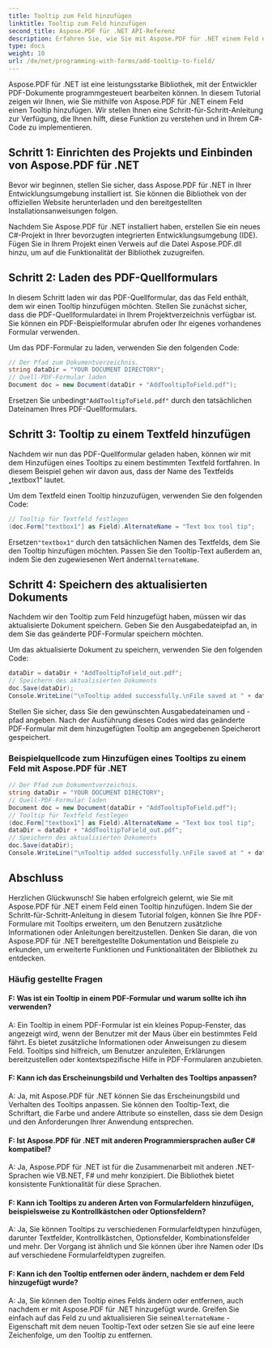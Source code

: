 ```yaml
---
title: Tooltip zum Feld hinzufügen
linktitle: Tooltip zum Feld hinzufügen
second_title: Aspose.PDF für .NET API-Referenz
description: Erfahren Sie, wie Sie mit Aspose.PDF für .NET einem Feld einen Tooltip hinzufügen.
type: docs
weight: 10
url: /de/net/programming-with-forms/add-tooltip-to-field/
---
```

Aspose.PDF für .NET ist eine leistungsstarke Bibliothek, mit der Entwickler PDF-Dokumente programmgesteuert bearbeiten können. In diesem Tutorial zeigen wir Ihnen, wie Sie mithilfe von Aspose.PDF für .NET einem Feld einen Tooltip hinzufügen. Wir stellen Ihnen eine Schritt-für-Schritt-Anleitung zur Verfügung, die Ihnen hilft, diese Funktion zu verstehen und in Ihrem C#-Code zu implementieren.

## Schritt 1: Einrichten des Projekts und Einbinden von Aspose.PDF für .NET

Bevor wir beginnen, stellen Sie sicher, dass Aspose.PDF für .NET in Ihrer Entwicklungsumgebung installiert ist. Sie können die Bibliothek von der offiziellen Website herunterladen und den bereitgestellten Installationsanweisungen folgen.

Nachdem Sie Aspose.PDF für .NET installiert haben, erstellen Sie ein neues C#-Projekt in Ihrer bevorzugten integrierten Entwicklungsumgebung (IDE). Fügen Sie in Ihrem Projekt einen Verweis auf die Datei Aspose.PDF.dll hinzu, um auf die Funktionalität der Bibliothek zuzugreifen.

## Schritt 2: Laden des PDF-Quellformulars

In diesem Schritt laden wir das PDF-Quellformular, das das Feld enthält, dem wir einen Tooltip hinzufügen möchten. Stellen Sie zunächst sicher, dass die PDF-Quellformulardatei in Ihrem Projektverzeichnis verfügbar ist. Sie können ein PDF-Beispielformular abrufen oder Ihr eigenes vorhandenes Formular verwenden.

Um das PDF-Formular zu laden, verwenden Sie den folgenden Code:

```csharp
// Der Pfad zum Dokumentverzeichnis.
string dataDir = "YOUR DOCUMENT DIRECTORY";
// Quell-PDF-Formular laden
Document doc = new Document(dataDir + "AddTooltipToField.pdf");
```

 Ersetzen Sie unbedingt`"AddTooltipToField.pdf"` durch den tatsächlichen Dateinamen Ihres PDF-Quellformulars.

## Schritt 3: Tooltip zu einem Textfeld hinzufügen

Nachdem wir nun das PDF-Quellformular geladen haben, können wir mit dem Hinzufügen eines Tooltips zu einem bestimmten Textfeld fortfahren. In diesem Beispiel gehen wir davon aus, dass der Name des Textfelds „textbox1“ lautet.

Um dem Textfeld einen Tooltip hinzuzufügen, verwenden Sie den folgenden Code:

```csharp
// Tooltip für Textfeld festlegen
(doc.Form["textbox1"] as Field).AlternateName = "Text box tool tip";
```

 Ersetzen`"textbox1"` durch den tatsächlichen Namen des Textfelds, dem Sie den Tooltip hinzufügen möchten. Passen Sie den Tooltip-Text außerdem an, indem Sie den zugewiesenen Wert ändern`AlternateName`.

## Schritt 4: Speichern des aktualisierten Dokuments

Nachdem wir den Tooltip zum Feld hinzugefügt haben, müssen wir das aktualisierte Dokument speichern. Geben Sie den Ausgabedateipfad an, in dem Sie das geänderte PDF-Formular speichern möchten.

Um das aktualisierte Dokument zu speichern, verwenden Sie den folgenden Code:

```csharp
dataDir = dataDir + "AddTooltipToField_out.pdf";
// Speichern des aktualisierten Dokuments
doc.Save(dataDir);
Console.WriteLine("\nTooltip added successfully.\nFile saved at " + dataDir);
```

Stellen Sie sicher, dass Sie den gewünschten Ausgabedateinamen und -pfad angeben. Nach der Ausführung dieses Codes wird das geänderte PDF-Formular mit dem hinzugefügten Tooltip am angegebenen Speicherort gespeichert.

### Beispielquellcode zum Hinzufügen eines Tooltips zu einem Feld mit Aspose.PDF für .NET 

```csharp
// Der Pfad zum Dokumentverzeichnis.
string dataDir = "YOUR DOCUMENT DIRECTORY";
// Quell-PDF-Formular laden
Document doc = new Document(dataDir + "AddTooltipToField.pdf");
// Tooltip für Textfeld festlegen
(doc.Form["textbox1"] as Field).AlternateName = "Text box tool tip";
dataDir = dataDir + "AddTooltipToField_out.pdf";
// Speichern des aktualisierten Dokuments
doc.Save(dataDir);
Console.WriteLine("\nTooltip added successfully.\nFile saved at " + dataDir);
```

## Abschluss

Herzlichen Glückwunsch! Sie haben erfolgreich gelernt, wie Sie mit Aspose.PDF für .NET einem Feld einen Tooltip hinzufügen. Indem Sie der Schritt-für-Schritt-Anleitung in diesem Tutorial folgen, können Sie Ihre PDF-Formulare mit Tooltips erweitern, um den Benutzern zusätzliche Informationen oder Anleitungen bereitzustellen. Denken Sie daran, die von Aspose.PDF für .NET bereitgestellte Dokumentation und Beispiele zu erkunden, um erweiterte Funktionen und Funktionalitäten der Bibliothek zu entdecken.

### Häufig gestellte Fragen

#### F: Was ist ein Tooltip in einem PDF-Formular und warum sollte ich ihn verwenden?

A: Ein Tooltip in einem PDF-Formular ist ein kleines Popup-Fenster, das angezeigt wird, wenn der Benutzer mit der Maus über ein bestimmtes Feld fährt. Es bietet zusätzliche Informationen oder Anweisungen zu diesem Feld. Tooltips sind hilfreich, um Benutzer anzuleiten, Erklärungen bereitzustellen oder kontextspezifische Hilfe in PDF-Formularen anzubieten.

#### F: Kann ich das Erscheinungsbild und Verhalten des Tooltips anpassen?

A: Ja, mit Aspose.PDF für .NET können Sie das Erscheinungsbild und Verhalten des Tooltips anpassen. Sie können den Tooltip-Text, die Schriftart, die Farbe und andere Attribute so einstellen, dass sie dem Design und den Anforderungen Ihrer Anwendung entsprechen.

#### F: Ist Aspose.PDF für .NET mit anderen Programmiersprachen außer C# kompatibel?

A: Ja, Aspose.PDF für .NET ist für die Zusammenarbeit mit anderen .NET-Sprachen wie VB.NET, F# und mehr konzipiert. Die Bibliothek bietet konsistente Funktionalität für diese Sprachen.

#### F: Kann ich Tooltips zu anderen Arten von Formularfeldern hinzufügen, beispielsweise zu Kontrollkästchen oder Optionsfeldern?

A: Ja, Sie können Tooltips zu verschiedenen Formularfeldtypen hinzufügen, darunter Textfelder, Kontrollkästchen, Optionsfelder, Kombinationsfelder und mehr. Der Vorgang ist ähnlich und Sie können über ihre Namen oder IDs auf verschiedene Formularfeldtypen zugreifen.

#### F: Kann ich den Tooltip entfernen oder ändern, nachdem er dem Feld hinzugefügt wurde?

 A: Ja, Sie können den Tooltip eines Felds ändern oder entfernen, auch nachdem er mit Aspose.PDF für .NET hinzugefügt wurde. Greifen Sie einfach auf das Feld zu und aktualisieren Sie seine`AlternateName` -Eigenschaft mit dem neuen Tooltip-Text oder setzen Sie sie auf eine leere Zeichenfolge, um den Tooltip zu entfernen.